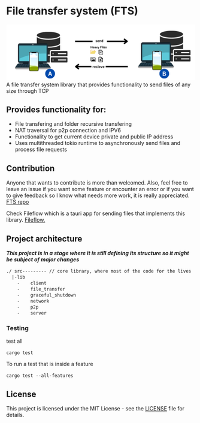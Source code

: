 # File transfer system (FTS)
![alt text](fts.png)
A file transfer system library that provides functionality to send files of any size through TCP

## Provides functionality for:
- File transfering and folder recursive transfering
- NAT traversal for p2p connection and IPV6
- Functionality to get current device private and public IP address
- Uses multithreaded tokio runtime to asynchronously send files and process file requests

## Contribution
Anyone that wants to contribute is more than welcomed. 
Also, feel free to leave an issue if you want some feature or encounter an error or if you want to give feedback so I know what needs more work, it is really appreciated. [FTS repo](https://github.com/Bicheka/file-transfer-system)

Check Fileflow which is a tauri app for sending files that implements this library. [Fileflow.](https://github.com/Bicheka/fileflow)

## Project architecture

***This project is in a stage where it is still defining its structure so it might be subject of major changes***
```
./ src--------- // core library, where most of the code for the lives
  |-lib  
    -    client
    -    file_transfer
    -    graceful_shutdown
    -    network
    -    p2p
    -    server
```
### Testing
test all
```
cargo test
```

To run a test that is inside a feature
```
cargo test --all-features
```
## License
This project is licensed under the MIT License - see the [LICENSE](LICENSE) file for details.
